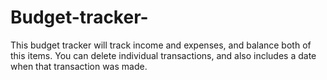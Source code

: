 # Budget-tracker-

This budget tracker will track income and expenses, and balance both of this items. 
You can delete individual transactions, and also includes a date when that transaction was made.

